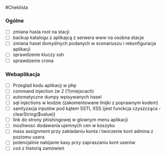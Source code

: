 #Cheklista

### Ogólne
- [ ] zmiana hasla root na stacji
- [ ] backup katalogu z aplikajcą z serwera www na osobna stacje
- [ ] zmiana hasel domyślnych podanych w scenariuszu i rekonfiguracja aplikacji
- [ ] sprawdzenie kluczy ssh
- [ ] sprawdzenie crona

### Webaplikacja
- [ ] Przeglad kodu aplikacji w php
 - [ ] command injection (w 2 (?)miejscach)
 - [ ] automatyczne dumpy wpisywanych hasel
 - [ ] sql injections w kodzie (zakomentowane linijki z poprawnym kodem)
 - [ ] sanityzacja inputów pod kątem SSTI, XSS (jest funckcja czyszcząca - clearString($value))
 - [ ] link do strony phishingowej w glownym menu aplikacji
 - [ ] mozliwosc dodawania ujemnych cen w koszyku
 - [ ] mass assignment przy zakladaniu konta i tworzenie kont admina z poziomu usera
 - [ ] potencjalnie nabijanie kasy przy zapraszaniu kont userów
 - [ ] coś z historią zamówień
